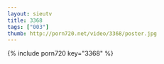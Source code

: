```yaml
--- 
layout: sieutv
title: 3368
tags: ["003"]
thumb: http://porn720.net/video/3368/poster.jpg
---
```

{% include porn720 key="3368" %} 
